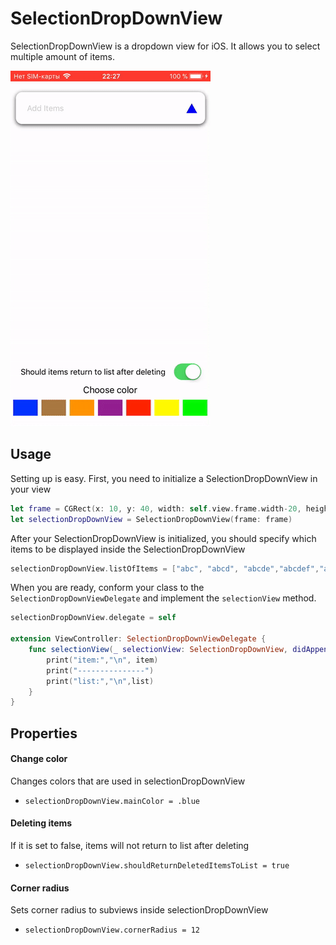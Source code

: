 # SelectionDropDownView
SelectionDropDownView is a dropdown view for iOS. It allows you to select multiple amount of items.


![alt tag](https://github.com/madoffox/SelectionDropDownView/blob/master/ScreenRecording_04-22-2018%2022:26.gif)

## Usage

Setting up is easy. First, you need to initialize a SelectionDropDownView in your view
```swift
let frame = CGRect(x: 10, y: 40, width: self.view.frame.width-20, height: self.view.frame.height/3 )
let selectionDropDownView = SelectionDropDownView(frame: frame)
```

After your SelectionDropDownView is initialized, you should specify which items to be displayed inside the SelectionDropDownView

```swift
selectionDropDownView.listOfItems = ["abc", "abcd", "abcde","abcdef","abcdefg"]
```

When you are ready, conform your class to the `SelectionDropDownViewDelegate` and implement the `selectionView` method.

```swift
selectionDropDownView.delegate = self

extension ViewController: SelectionDropDownViewDelegate {
    func selectionView(_ selectionView: SelectionDropDownView, didAppendItem item: String, toList list: [String]) {
        print("item:","\n", item)
        print("---------------")
        print("list:","\n",list)
    }  
}
```

## Properties

#### Change color
Changes colors that are used in selectionDropDownView
- `selectionDropDownView.mainColor = .blue`

#### Deleting items
If it is set to false, items will not return to list after deleting
- `selectionDropDownView.shouldReturnDeletedItemsToList = true`

#### Corner radius
Sets corner radius to subviews inside selectionDropDownView
- `selectionDropDownView.cornerRadius = 12`
